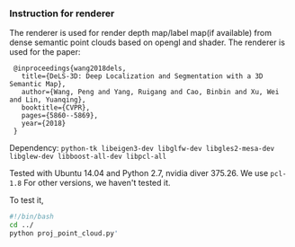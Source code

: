 ### Instruction for renderer
The renderer is used for render depth map/label map(if available) from dense semantic point clouds based on opengl and shader. 
The renderer is used for the paper:

```
 @inproceedings{wang2018dels,
   title={DeLS-3D: Deep Localization and Segmentation with a 3D Semantic Map},
   author={Wang, Peng and Yang, Ruigang and Cao, Binbin and Xu, Wei and Lin, Yuanqing},
   booktitle={CVPR},
   pages={5860--5869},
   year={2018}
 }
```

Dependency: `python-tk libeigen3-dev libglfw-dev libgles2-mesa-dev libglew-dev libboost-all-dev libpcl-all`

Tested with Ubuntu 14.04 and Python 2.7, nvidia diver 375.26. We use `pcl-1.8` For other versions, we haven't tested it. 

To test it, 
```bash
#!/bin/bash
cd ../
python proj_point_cloud.py'
```
